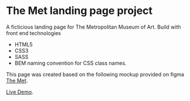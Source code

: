 # The Met landing page project

A ficticious landing page for The Metropolitan Museum of Art. Build with front end technologies
* HTML5
* CSS3
* SASS
* BEM naming convention for CSS class names.

This page was created based on the following mockup provided on figma [The Met](https://www.figma.com/design/lSR1m42L9YwzQwzzxKwHpw/THE-MET?node-id=8592-688&t=jO5Jb90Yv7vVvNyj-0).

[Live Demo](https://jcv10.github.io/layout_landing-page).
